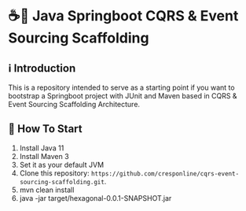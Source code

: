 # ☕🚀 Java Springboot CQRS & Event Sourcing Scaffolding

## ℹ️ Introduction

This is a repository intended to serve as a starting point if you want to bootstrap a Springboot project with JUnit and
Maven based in CQRS & Event Sourcing Scaffolding Architecture.

## 🏁 How To Start

1. Install Java 11
2. Install Maven 3
3. Set it as your default JVM
4. Clone this repository: `https://github.com/cresponline/cqrs-event-sourcing-scaffolding.git`.
5. mvn clean install
6. java -jar target/hexagonal-0.0.1-SNAPSHOT.jar